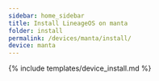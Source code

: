 ```yaml
---
sidebar: home_sidebar
title: Install LineageOS on manta
folder: install
permalink: /devices/manta/install/
device: manta
---
```

{% include templates/device_install.md %}
